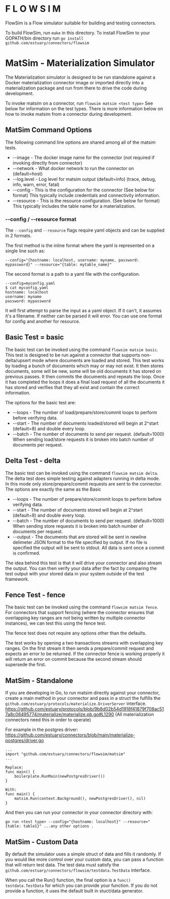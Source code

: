 # F L O W S I M

FlowSim is a Flow simulator suitable for building and testing connectors. 

To build FlowSim, run `make` in this directory.
To install FlowSim to your GOPATH/bin directory run `go install github.com/estuary/connectors/flowsim`

# MatSim - Materialization Simulator

The Materialization simulator is designed to be run standalone against a Docker materialization
connector image or imported directly into a materialization package and run from there to drive
the code during development.

To invoke matsim on a connector, run `flowsim matsim <test type>` See below for information on the test types.
There is more information below on how to invoke matsim from a connector during development.

## MatSim Command Options
The following command line options are shared among all of the matsim tests. 

* --image     - The docker image name for the connector (not required if invoking directly from connector)
* --network   - What docker network to run the connector on (default=host)
* --log.level - Log level for matsim output (default=info) (trace, debug, info, warn, error, fatal)
* --config    - This is the configuration for the connector (See below for format) This typically include credentials and connectivity information.
* --resource  - This is the resource configuration. (See below for format) This typically includes the table name for a materialization.

### --config / --resource format
The `--config` and `--resource` flags require yaml objects and can be supplied in 2 formats. 

The first method is the inline format where the yaml is represented on a single line such as:
```
--config="{hostname: localhost, username: myname, password: mypassword}" --resource="{table: mytable_name}"
```
The second format is a path to a yaml file with the configuration. 
```
--config=myconfig.yaml
$ cat myconfig.yaml
hostname: localhost
username: myname
password: mypassword
```

It will first attempt to parse the input as a yaml object. If it can't, it assumes it's a filename. If neither can
be parsed it will error. You can use one format for config and another for resource.

## Basic Test = basic

The basic test can be invoked using the command `flowsim matsim basic`. This test is designed to be run against
a connector that supports non-delta/upsert mode where documents are loaded and stored. This test works by
loading a bunch of documents which may or may not exist. It then stores documents, some will be new, some
will be old documents it has stored on previous passes. It then commits the documents and repeats the loop.
Once it has completed the loops it does a final load request of all the documents it has stored and verifies
that they all exist and contain the correct information.

The options for the basic test are:

* --loops - The number of load/prepare/store/commit loops to perform before verifying data.
* --start - The number of documents loaded/stored will begin at 2^start (default=8) and double every loop.
* --batch - The number of documents to send per request. (default=1000) When sending load/store requests 
            it is broken into batch number of documents per request.

## Delta Test - delta

The basic test can be invoked using the command `flowsim matsim delta`. The delta test does simple testing 
against adapters running in delta mode. In this mode only store/prepare/commit requests 
are sent to the connector. The options are exactly the same as the Basic  

* --loops  - The number of prepare/store/commit loops to perform before verifying data.
* --start  - The number of documents stored will begin at 2^start (default=8) and double every loop.
* --batch  - The number of documents to send per request. (default=1000) When sending store requests 
            it is broken into batch number of documents per request.
* --output - The documents that are stored will be sent in newline delimeter JSON format to the file specified by output. 
            If no file is specified the output will be sent to stdout. All data is sent once a commit is confirmed. 

The idea behind this test is that it will drive your connector and also stream the output. You can then
verify your data after the fact by comparing the test output with your stored data in your system outside of the test framework.

## Fence Test - fence

The basic test can be invoked using the command `flowsim matsim fence`. For connectors that support fencing 
(where the connector ensures that overlapping key ranges are not being written by multiple connector instances), 
we can test this using the fence test.

The fence test does not require any options other than the defaults. 

The test works by opening a two transactions streams with overlapping key ranges. On the first stream it then
sends a prepare/commit request and expects an error to be returned. If the connector fence is working properly it will
return an error on commit because the second stream should supersede the first.

## MatSim - Standalone

If you are developing in Go, to run matsim directly against your connector, create a main method in your connector 
and pass in a struct the fulfills the `github.com/estuary/protocols/materialize.DriverServer` interface. 
https://github.com/estuary/protocols/blob/9b8d02b54d1918f41879f708ac517a8c06495774/materialize/materialize.pb.go#L1290
(All materialization connectors need this in order to operate)

For example in the postgres driver:  https://github.com/estuary/connectors/blob/main/materialize-postgres/driver.go
```
...
import "github.com/estuary/connectors/flowsim/matsim"
...

Replace: 
func main() {
	boilerplate.RunMain(newPostgresDriver())
}

With:
func main() {
	matsim.Run(context.Background(), newPostgresDriver(), nil)
}
```

And then you can run your connector in your connector directory with:
```
go run <test type> --config="{hostname: localhost}" --resource="{table: table1}" ...any other options .
```

## MatSim - Custom Data
By default the simulator uses a simple struct of data and fills it randomly. If you would like more control over
your custom data, you can pass a function that will return test data. The test data must satisfy the 
`github.com/estuary/connectors/flowsim/testdata.TestData` interface. 

When you call the Run() function, the final option is a `func() testdata.TestData` for which you can provide your
function. If you do not provide a function, it uses the default built in stuct/data generator.
